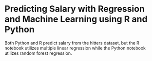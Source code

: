 # Predicting Salary with Regression and Machine Learning using R and Python
Both Python and R predict salary from the hitters dataset, but the R notebook utilizes multiple linear regression while the Python notebook utilizes random forest regression.